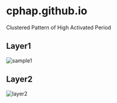 # cphap.github.io
Clustered Pattern of High Activated Period

## Layer1
![sample1](![layer1](https://user-images.githubusercontent.com/65336280/82268555-48050500-99aa-11ea-8263-dd0b579ca465.png)
)

## Layer2
![layer2](https://user-images.githubusercontent.com/65336280/82268599-61a64c80-99aa-11ea-80bf-0cd06c75cd6a.png)

